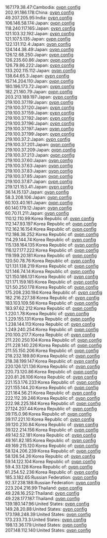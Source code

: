 167.179.38.47:Cambodia: [ovpn config](vpn/167_179_38_47.ovpn)  
202.91.186.178:China: [ovpn config](vpn/202_91_186_178.ovpn)  
49.207.205.95:India: [ovpn config](vpn/49_207_205_95.ovpn)  
106.146.58.174:Japan: [ovpn config](vpn/106_146_58_174.ovpn)  
118.240.117.165:Japan: [ovpn config](vpn/118_240_117_165.ovpn)  
121.103.32.192:Japan: [ovpn config](vpn/121_103_32_192.ovpn)  
121.107.5.135:Japan: [ovpn config](vpn/121_107_5_135.ovpn)  
122.131.112.4:Japan: [ovpn config](vpn/122_131_112_4.ovpn)  
124.144.38.49:Japan: [ovpn config](vpn/124_144_38_49.ovpn)  
126.12.68.250:Japan: [ovpn config](vpn/126_12_68_250.ovpn)  
126.235.60.86:Japan: [ovpn config](vpn/126_235_60_86.ovpn)  
126.79.86.222:Japan: [ovpn config](vpn/126_79_86_222.ovpn)  
133.202.115.112:Japan: [ovpn config](vpn/133_202_115_112.ovpn)  
138.64.65.3:Japan: [ovpn config](vpn/138_64_65_3.ovpn)  
157.14.204.110:Japan: [ovpn config](vpn/157_14_204_110.ovpn)  
180.196.173.72:Japan: [ovpn config](vpn/180_196_173_72.ovpn)  
182.21.160.79:Japan: [ovpn config](vpn/182_21_160_79.ovpn)  
203.213.189.197:Japan: [ovpn config](vpn/203_213_189_197.ovpn)  
219.100.37.119:Japan: [ovpn config](vpn/219_100_37_119.ovpn)  
219.100.37.120:Japan: [ovpn config](vpn/219_100_37_120.ovpn)  
219.100.37.159:Japan: [ovpn config](vpn/219_100_37_159.ovpn)  
219.100.37.192:Japan: [ovpn config](vpn/219_100_37_192.ovpn)  
219.100.37.196:Japan: [ovpn config](vpn/219_100_37_196.ovpn)  
219.100.37.197:Japan: [ovpn config](vpn/219_100_37_197.ovpn)  
219.100.37.199:Japan: [ovpn config](vpn/219_100_37_199.ovpn)  
219.100.37.2:Japan: [ovpn config](vpn/219_100_37_2.ovpn)  
219.100.37.201:Japan: [ovpn config](vpn/219_100_37_201.ovpn)  
219.100.37.209:Japan: [ovpn config](vpn/219_100_37_209.ovpn)  
219.100.37.213:Japan: [ovpn config](vpn/219_100_37_213.ovpn)  
219.100.37.60:Japan: [ovpn config](vpn/219_100_37_60.ovpn)  
219.100.37.63:Japan: [ovpn config](vpn/219_100_37_63.ovpn)  
219.100.37.83:Japan: [ovpn config](vpn/219_100_37_83.ovpn)  
219.100.37.85:Japan: [ovpn config](vpn/219_100_37_85.ovpn)  
219.100.37.87:Japan: [ovpn config](vpn/219_100_37_87.ovpn)  
219.121.153.41:Japan: [ovpn config](vpn/219_121_153_41.ovpn)  
36.14.15.137:Japan: [ovpn config](vpn/36_14_15_137.ovpn)  
58.3.208.106:Japan: [ovpn config](vpn/58_3_208_106.ovpn)  
60.103.40.161:Japan: [ovpn config](vpn/60_103_40_161.ovpn)  
60.140.179.12:Japan: [ovpn config](vpn/60_140_179_12.ovpn)  
60.70.11.211:Japan: [ovpn config](vpn/60_70_11_211.ovpn)  
110.12.110.99:Korea Republic of: [ovpn config](vpn/110_12_110_99.ovpn)  
112.147.93.197:Korea Republic of: [ovpn config](vpn/112_147_93_197.ovpn)  
112.162.16.154:Korea Republic of: [ovpn config](vpn/112_162_16_154.ovpn)  
112.186.38.252:Korea Republic of: [ovpn config](vpn/112_186_38_252.ovpn)  
114.29.144.74:Korea Republic of: [ovpn config](vpn/114_29_144_74.ovpn)  
115.138.164.135:Korea Republic of: [ovpn config](vpn/115_138_164_135.ovpn)  
116.127.177.222:Korea Republic of: [ovpn config](vpn/116_127_177_222.ovpn)  
119.199.20.181:Korea Republic of: [ovpn config](vpn/119_199_20_181.ovpn)  
120.50.78.76:Korea Republic of: [ovpn config](vpn/120_50_78_76.ovpn)  
121.131.138.219:Korea Republic of: [ovpn config](vpn/121_131_138_219.ovpn)  
121.146.74.14:Korea Republic of: [ovpn config](vpn/121_146_74_14.ovpn)  
121.150.186.131:Korea Republic of: [ovpn config](vpn/121_150_186_131.ovpn)  
121.171.159.165:Korea Republic of: [ovpn config](vpn/121_171_159_165.ovpn)  
121.50.250.178:Korea Republic of: [ovpn config](vpn/121_50_250_178.ovpn)  
175.208.230.194:Korea Republic of: [ovpn config](vpn/175_208_230_194.ovpn)  
182.216.227.38:Korea Republic of: [ovpn config](vpn/182_216_227_38.ovpn)  
183.103.109.56:Korea Republic of: [ovpn config](vpn/183_103_109_56.ovpn)  
183.97.62.212:Korea Republic of: [ovpn config](vpn/183_97_62_212.ovpn)  
1.220.1.78:Korea Republic of: [ovpn config](vpn/1_220_1_78.ovpn)  
1.229.155.131:Korea Republic of: [ovpn config](vpn/1_229_155_131.ovpn)  
1.238.144.113:Korea Republic of: [ovpn config](vpn/1_238_144_113.ovpn)  
1.249.240.254:Korea Republic of: [ovpn config](vpn/1_249_240_254.ovpn)  
210.100.217.7:Korea Republic of: [ovpn config](vpn/210_100_217_7.ovpn)  
211.220.250.104:Korea Republic of: [ovpn config](vpn/211_220_250_104.ovpn)  
211.228.140.226:Korea Republic of: [ovpn config](vpn/211_228_140_226.ovpn)  
211.55.150.206:Korea Republic of: [ovpn config](vpn/211_55_150_206.ovpn)  
218.232.189.80:Korea Republic of: [ovpn config](vpn/218_232_189_80.ovpn)  
218.38.199.147:Korea Republic of: [ovpn config](vpn/218_38_199_147.ovpn)  
220.126.121.136:Korea Republic of: [ovpn config](vpn/220_126_121_136.ovpn)  
220.73.120.86:Korea Republic of: [ovpn config](vpn/220_73_120_86.ovpn)  
220.81.26.106:Korea Republic of: [ovpn config](vpn/220_81_26_106.ovpn)  
221.153.176.233:Korea Republic of: [ovpn config](vpn/221_153_176_233.ovpn)  
221.155.144.20:Korea Republic of: [ovpn config](vpn/221_155_144_20.ovpn)  
221.164.56.21:Korea Republic of: [ovpn config](vpn/221_164_56_21.ovpn)  
222.112.39.246:Korea Republic of: [ovpn config](vpn/222_112_39_246.ovpn)  
222.98.225.184:Korea Republic of: [ovpn config](vpn/222_98_225_184.ovpn)  
27.124.207.44:Korea Republic of: [ovpn config](vpn/27_124_207_44.ovpn)  
39.115.0.96:Korea Republic of: [ovpn config](vpn/39_115_0_96.ovpn)  
39.117.221.10:Korea Republic of: [ovpn config](vpn/39_117_221_10.ovpn)  
39.120.230.84:Korea Republic of: [ovpn config](vpn/39_120_230_84.ovpn)  
39.122.214.156:Korea Republic of: [ovpn config](vpn/39_122_214_156.ovpn)  
49.142.52.181:Korea Republic of: [ovpn config](vpn/49_142_52_181.ovpn)  
49.161.82.185:Korea Republic of: [ovpn config](vpn/49_161_82_185.ovpn)  
49.169.215.120:Korea Republic of: [ovpn config](vpn/49_169_215_120.ovpn)  
58.124.206.239:Korea Republic of: [ovpn config](vpn/58_124_206_239.ovpn)  
58.126.54.26:Korea Republic of: [ovpn config](vpn/58_126_54_26.ovpn)  
59.14.122.104:Korea Republic of: [ovpn config](vpn/59_14_122_104.ovpn)  
59.4.33.128:Korea Republic of: [ovpn config](vpn/59_4_33_128.ovpn)  
61.254.52.236:Korea Republic of: [ovpn config](vpn/61_254_52_236.ovpn)  
185.3.182.65:Russian Federation: [ovpn config](vpn/185_3_182_65.ovpn)  
92.37.238.188:Russian Federation: [ovpn config](vpn/92_37_238_188.ovpn)  
223.204.216.99:Thailand: [ovpn config](vpn/223_204_216_99.ovpn)  
49.228.16.252:Thailand: [ovpn config](vpn/49_228_16_252.ovpn)  
49.228.177.187:Thailand: [ovpn config](vpn/49_228_177_187.ovpn)  
139.180.147.96:United States: [ovpn config](vpn/139_180_147_96.ovpn)  
149.28.20.88:United States: [ovpn config](vpn/149_28_20_88.ovpn)  
173.198.248.39:United States: [ovpn config](vpn/173_198_248_39.ovpn)  
173.233.73.3:United States: [ovpn config](vpn/173_233_73_3.ovpn)  
198.13.36.179:United States: [ovpn config](vpn/198_13_36_179.ovpn)  
207.148.112.140:United States: [ovpn config](vpn/207_148_112_140.ovpn)  
